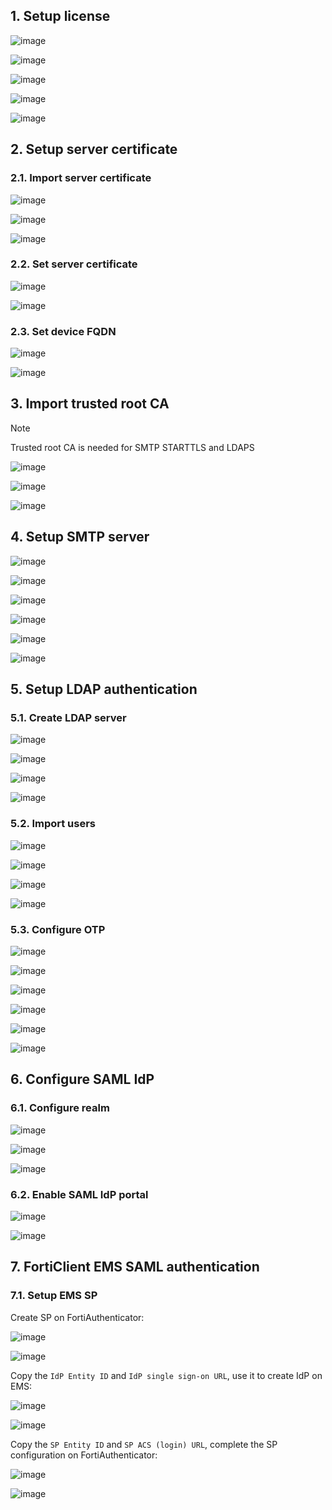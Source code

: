 ## 1. Setup license

![image](https://github.com/user-attachments/assets/8ad439d4-ca6b-4a17-8f8f-971faf7f4abe)

![image](https://github.com/user-attachments/assets/c9b6a3d6-6e52-46c3-8942-d0c3c88c8e5f)

![image](https://github.com/user-attachments/assets/f4cf67fc-753c-46b0-91a1-a3d2f8f5c46d)

![image](https://github.com/user-attachments/assets/1fe889ba-7ffb-4226-87b5-da479c381324)

![image](https://github.com/user-attachments/assets/3852b3ff-fe8b-400c-91d9-cf0f0e2c38e8)

## 2. Setup server certificate

### 2.1. Import server certificate

![image](https://github.com/user-attachments/assets/69158549-95ee-4e7f-b8fc-3a840fca1a7c)

![image](https://github.com/user-attachments/assets/72043460-25ec-4074-b19a-611915305446)

![image](https://github.com/user-attachments/assets/cf276e84-b70e-47d2-92da-fc550fd8b5f5)

### 2.2. Set server certificate

![image](https://github.com/user-attachments/assets/c1df823a-99f4-482f-89e2-4fd3feed256c)

![image](https://github.com/user-attachments/assets/74c051ef-d55f-471b-bdd7-11383f868a44)

### 2.3. Set device FQDN

![image](https://github.com/user-attachments/assets/0bd0734f-58ff-489b-898d-41b093170bc5)

![image](https://github.com/user-attachments/assets/a8b38d51-d087-462f-9a72-7df38711585e)

## 3. Import trusted root CA

> [!Note]
>
> Trusted root CA is needed for SMTP STARTTLS and LDAPS

![image](https://github.com/user-attachments/assets/c5e59dd2-54d6-441f-8770-b6f3e23fac91)

![image](https://github.com/user-attachments/assets/374773e6-3409-4309-bf7f-60990d1f946d)

![image](https://github.com/user-attachments/assets/333fb46f-75a9-4664-ba88-6db28bbe373f)

## 4. Setup SMTP server

![image](https://github.com/user-attachments/assets/14229a7a-b3ff-4962-887a-06de8b6fa32a)

![image](https://github.com/user-attachments/assets/375a4265-41e3-4c5b-be6f-7c28b95e2de4)

![image](https://github.com/user-attachments/assets/d7350f53-b3a7-4c2a-914c-7053b1e239ca)

![image](https://github.com/user-attachments/assets/d00bf48b-2db5-4dce-a01b-8707051eebeb)

![image](https://github.com/user-attachments/assets/1c8e4258-524b-497b-8cbd-e1b8532c34b7)

![image](https://github.com/user-attachments/assets/d3996e89-141b-44c3-a5a3-2994a0b87c30)

## 5. Setup LDAP authentication

### 5.1. Create LDAP server

![image](https://github.com/user-attachments/assets/04a752f3-8434-4276-992c-68690dd71c79)

![image](https://github.com/user-attachments/assets/64b7fc33-d383-44b0-bb26-45a2fd500ab0)

![image](https://github.com/user-attachments/assets/389f2fd9-45e6-464d-8e3f-cd6b54695ff7)

![image](https://github.com/user-attachments/assets/7f0e6e27-5542-4f44-974a-4656804f8d37)

### 5.2. Import users

![image](https://github.com/user-attachments/assets/0fe6d24a-f9ef-44ab-97dd-2246b797ddcf)

![image](https://github.com/user-attachments/assets/d4d1b4d8-e7f6-4860-9c92-b32e3d732f37)

![image](https://github.com/user-attachments/assets/5b4d8b5a-97f8-44ee-8c05-492045f19859)

![image](https://github.com/user-attachments/assets/1a0a599f-e972-4160-9615-7fdc24ac2243)

### 5.3. Configure OTP

![image](https://github.com/user-attachments/assets/e8b34f2a-3204-4839-bdcd-15bc94b4c6a1)

![image](https://github.com/user-attachments/assets/844afd08-5387-4202-8712-7f6e3be9cc16)

![image](https://github.com/user-attachments/assets/db71a47e-1057-44e0-8130-d955a674a036)

![image](https://github.com/user-attachments/assets/c5c7260b-9b37-4a0e-b969-93fab3cbbdfd)

![image](https://github.com/user-attachments/assets/8c9357d9-4d6e-4234-af91-62bf532587b5)

![image](https://github.com/user-attachments/assets/6f785351-4069-4a78-a60e-14791faec12d)

## 6. Configure SAML IdP

### 6.1. Configure realm

![image](https://github.com/user-attachments/assets/ba2cc8b3-7f84-431d-a033-fbb236e4ed0a)

![image](https://github.com/user-attachments/assets/4033674d-185a-4e8a-8bfa-b8b3142043d4)

![image](https://github.com/user-attachments/assets/9e99c694-1941-47f0-a4c0-8f63df95d49b)

### 6.2. Enable SAML IdP portal

![image](https://github.com/user-attachments/assets/96c35e93-9cb7-498c-a429-246d9b6c090f)

![image](https://github.com/user-attachments/assets/68405d03-2630-4457-b125-476db079136e)

## 7. FortiClient EMS SAML authentication

### 7.1. Setup EMS SP

Create SP on FortiAuthenticator:

![image](https://github.com/user-attachments/assets/8a83bff0-d693-49e1-9859-6067dd15be35)

![image](https://github.com/user-attachments/assets/f020ca11-ec0c-4351-a239-240d0a6a96fd)

Copy the `IdP Entity ID` and `IdP single sign-on URL`, use it to create IdP on EMS:

![image](https://github.com/user-attachments/assets/63ac0ec8-e21f-409a-93b6-5f1981529b6b)

![image](https://github.com/user-attachments/assets/08dd44ed-7f7f-4879-b64d-88127ac08099)

Copy the `SP Entity ID` and `SP ACS (login) URL`, complete the SP configuration on FortiAuthenticator:

![image](https://github.com/user-attachments/assets/4e8c8723-4d69-4ce9-9e8b-d4f1593e9d2b)

![image](https://github.com/user-attachments/assets/e659c57c-8abb-4673-a1ec-54f24def2503)
